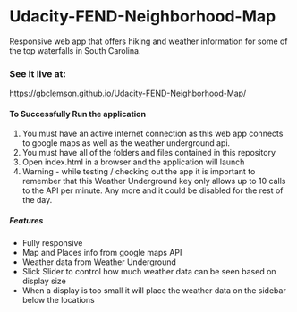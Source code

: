 # Udacity-FEND-Neighborhood-Map
Responsive web app that offers hiking and weather information for some of the top waterfalls in South Carolina.

### See it live at:
https://gbclemson.github.io/Udacity-FEND-Neighborhood-Map/

#### To Successfully Run the application
1. You must have an active internet connection as this web app connects to google maps as well as the weather underground api.
2. You must have all of the folders and files contained in this repository
3. Open index.html in a browser and the application will launch
4. Warning - while testing / checking out the app it is important to remember that this Weather Underground key only allows up to 10 calls to the API per minute. Any more and it could be disabled for the rest of the day.

##### Features
* Fully responsive
* Map and Places info from google maps API 
* Weather data from Weather Underground
* Slick Slider to control how much weather data can be seen based on display size
* When a display is too small it will place the weather data on the sidebar below the locations


